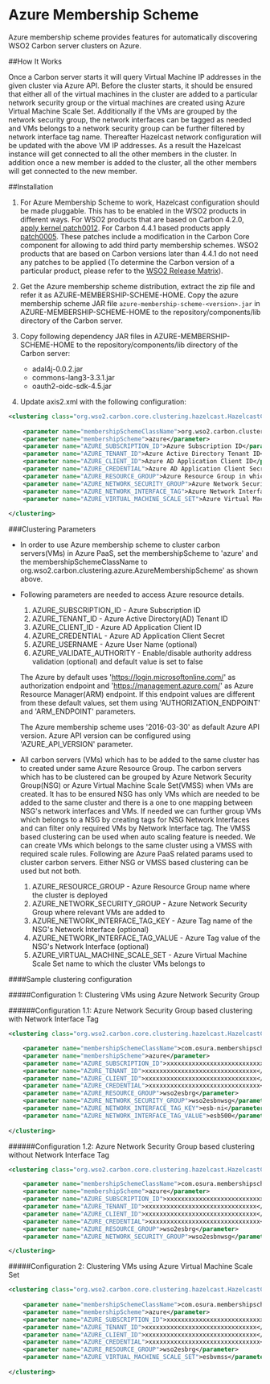# Azure Membership Scheme

Azure membership scheme provides features for automatically discovering WSO2 Carbon server clusters on Azure.

##How It Works

Once a Carbon server starts it will query Virtual Machine IP addresses in the given cluster via Azure API. Before the cluster starts, it should be ensured that either all of the virtual machines in the cluster are added to a particular network security group or the virtual machines are created using Azure Virtual Machine Scale Set. Additionally if the VMs are grouped by the network security group, the network interfaces can be tagged as needed and VMs belongs to a network security group can be further filtered by network interface tag name. Thereafter Hazelcast network configuration will be updated with the above VM IP addresses. As a result the Hazelcast instance will get connected to all the other members in the cluster. In addition once a new member is added to the cluster, all the other members will get connected to the new member.

##Installation

1. For Azure Membership Scheme to work, Hazelcast configuration should be made pluggable. This has to be enabled in the WSO2 products in different ways. For WSO2 products that are based on Carbon 4.2.0, [apply kernel patch0012](https://docs.wso2.com/display/Carbon420/Applying+a+Patch+to+the+Kernel). For Carbon 4.4.1 based products apply [patch0005](http://product-dist.wso2.com/downloads/carbon/4.4.1/patch0005/WSO2-CARBON-PATCH-4.4.1-0005.zip). These patches include a modification in the Carbon Core component for allowing to add third party membership schemes. WSO2 products that are based on Carbon versions later than 4.4.1 do not need any patches to be applied (To determine the Carbon version of a particular product, please refer to the [WSO2 Release Matrix](http://wso2.com/products/carbon/release-matrix/)).

2. Get the Azure membership scheme distribution, extract the zip file and refer it as AZURE-MEMBERSHIP-SCHEME-HOME. Copy the azure membership scheme JAR file `azure-membership-scheme-<version>.jar` in AZURE-MEMBERSHIP-SCHEME-HOME to the repository/components/lib directory of the Carbon server.

3. Copy following dependency JAR files in AZURE-MEMBERSHIP-SCHEME-HOME to the repository/components/lib directory of the Carbon server:
    * adal4j-0.0.2.jar
    * commons-lang3-3.3.1.jar
    * oauth2-oidc-sdk-4.5.jar

4. Update axis2.xml with the following configuration:
 
```xml
<clustering class="org.wso2.carbon.core.clustering.hazelcast.HazelcastClusteringAgent" enable="true">
    
    <parameter name="membershipSchemeClassName">org.wso2.carbon.clustering.azure.AzureMembershipScheme</parameter>
    <parameter name="membershipScheme">azure</parameter>
    <parameter name="AZURE_SUBSCRIPTION_ID">Azure Subscription ID</parameter>
    <parameter name="AZURE_TENANT_ID">Azure Active Directory Tenant ID</parameter>
    <parameter name="AZURE_CLIENT_ID">Azure AD Application Client ID</parameter>
    <parameter name="AZURE_CREDENTIAL">Azure AD Application Client Secret</parameter>
    <parameter name="AZURE_RESOURCE_GROUP">Azure Resource Group in which your cluster is deployed</parameter>
    <parameter name="AZURE_NETWORK_SECURITY_GROUP">Azure Network Security Group of cluster VMs</parameter>
    <parameter name="AZURE_NETWORK_INTERFACE_TAG">Azure Network Interface Tag name of the VMs in the cluster</parameter>
    <parameter name="AZURE_VIRTUAL_MACHINE_SCALE_SET">Azure Virtual Machine Scale Set name to which the cluster VMs belongs to</parameter>
  
</clustering> 
```
  
###Clustering Parameters

* In order to use Azure membership scheme to cluster carbon servers(VMs) in Azure PaaS, set the membershipScheme to 'azure' and the membershipSchemeClassName to org.wso2.carbon.clustering.azure.AzureMembershipScheme' as shown above.

* Following parameters are needed to access Azure resource details.
    1. AZURE_SUBSCRIPTION_ID - Azure Subscription ID
    2. AZURE_TENANT_ID - Azure Active Directory(AD) Tenant ID
    3. AZURE_CLIENT_ID - Azure AD Application Client ID
    4. AZURE_CREDENTIAL - Azure AD Application Client Secret
    5. AZURE_USERNAME - Azure User Name (optional)
    6. AZURE_VALIDATE_AUTHORITY - Enable/disable authority address validation (optional) and default value is set to false
   
   The Azure by default uses 'https://login.microsoftonline.com/' as authorization endpoint and 'https://management.azure.com/' as Azure Resource Manager(ARM) endpoint. If this endpoint values are different from these default values, set them using 'AUTHORIZATION_ENDPOINT' and 'ARM_ENDPOINT' parameters.
      
   The Azure membership scheme uses '2016-03-30' as default Azure API version. Azure API version can be configured using 'AZURE_API_VERSION' parameter.
   

* All carbon servers (VMs) which has to be added to the same cluster has to created under same Azure Resource Group. The carbon servers which has to be clustered can be grouped by Azure Network Security Group(NSG) or Azure Virtual Machine Scale Set(VMSS) when VMs are created.
It has to be ensured NSG has only VMs which are needed to be added to the same cluster and there is a one to one mapping between NSG's network interfaces and VMs. If needed we can further group VMs which belongs to a NSG by creating tags for NSG Network Interfaces and can filter only required VMs by Network Interface tag.
The VMSS based clustering can be used when auto scaling feature is needed. We can create VMs which belongs to the same cluster using a VMSS with required scale rules. Following are Azure PaaS related params used to cluster carbon servers. Either NSG or VMSS based clustering can be used but not both.
    1. AZURE_RESOURCE_GROUP - Azure Resource Group name where the cluster is deployed
    2. AZURE_NETWORK_SECURITY_GROUP - Azure Network Security Group where relevant VMs are added to
    3. AZURE_NETWORK_INTERFACE_TAG_KEY - Azure Tag name of the NSG's Network Interface (optional)
    4. AZURE_NETWORK_INTERFACE_TAG_VALUE - Azure Tag value of the NSG's Network Interface (optional)
    5. AZURE_VIRTUAL_MACHINE_SCALE_SET - Azure Virtual Machine Scale Set name to which the cluster VMs belongs to


####Sample clustering configuration
  
#####Configuration 1: Clustering VMs using Azure Network Security Group 

######Configuration 1.1: Azure Network Security Group based clustering with Network Interface Tag

```xml
<clustering class="org.wso2.carbon.core.clustering.hazelcast.HazelcastClusteringAgent" enable="true">

    <parameter name="membershipSchemeClassName">com.osura.membershipscheme.azure.AzureMembershipScheme</parameter>
    <parameter name="membershipScheme">azure</parameter>
    <parameter name="AZURE_SUBSCRIPTION_ID">xxxxxxxxxxxxxxxxxxxxxxxxxxxxxxx</parameter>
    <parameter name="AZURE_TENANT_ID">xxxxxxxxxxxxxxxxxxxxxxxxxxxxxxx</parameter>
    <parameter name="AZURE_CLIENT_ID">xxxxxxxxxxxxxxxxxxxxxxxxxxxxxxx</parameter>
    <parameter name="AZURE_CREDENTIAL">xxxxxxxxxxxxxxxxxxxxxxxxxxxxxxx</parameter>
    <parameter name="AZURE_RESOURCE_GROUP">wso2esbrg</parameter>
    <parameter name="AZURE_NETWORK_SECURITY_GROUP">wso2esbnwsg</parameter>
    <parameter name="AZURE_NETWORK_INTERFACE_TAG_KEY">esb-ni</parameter>
    <parameter name="AZURE_NETWORK_INTERFACE_TAG_VALUE">esb500</parameter>
 
</clustering>
```

######Configuration 1.2: Azure Network Security Group based clustering without Network Interface Tag
  
```xml
<clustering class="org.wso2.carbon.core.clustering.hazelcast.HazelcastClusteringAgent" enable="true">

    <parameter name="membershipSchemeClassName">com.osura.membershipscheme.azure.AzureMembershipScheme</parameter>
    <parameter name="membershipScheme">azure</parameter>
    <parameter name="AZURE_SUBSCRIPTION_ID">xxxxxxxxxxxxxxxxxxxxxxxxxxxxxxx</parameter>
    <parameter name="AZURE_TENANT_ID">xxxxxxxxxxxxxxxxxxxxxxxxxxxxxxx</parameter>
    <parameter name="AZURE_CLIENT_ID">xxxxxxxxxxxxxxxxxxxxxxxxxxxxxxx</parameter>
    <parameter name="AZURE_CREDENTIAL">xxxxxxxxxxxxxxxxxxxxxxxxxxxxxxx</parameter>
    <parameter name="AZURE_RESOURCE_GROUP">wso2esbrg</parameter>
    <parameter name="AZURE_NETWORK_SECURITY_GROUP">wso2esbnwsg</parameter>

</clustering>
```

  
#####Configuration 2: Clustering VMs using Azure Virtual Machine Scale Set
  
```xml
<clustering class="org.wso2.carbon.core.clustering.hazelcast.HazelcastClusteringAgent" enable="true">
 
    <parameter name="membershipSchemeClassName">com.osura.membershipscheme.azure.AzureMembershipScheme</parameter>
    <parameter name="membershipScheme">azure</parameter>
    <parameter name="AZURE_SUBSCRIPTION_ID">xxxxxxxxxxxxxxxxxxxxxxxxxxxxxxx</parameter>
    <parameter name="AZURE_TENANT_ID">xxxxxxxxxxxxxxxxxxxxxxxxxxxxxxx</parameter>
    <parameter name="AZURE_CLIENT_ID">xxxxxxxxxxxxxxxxxxxxxxxxxxxxxxx</parameter>
    <parameter name="AZURE_CREDENTIAL">xxxxxxxxxxxxxxxxxxxxxxxxxxxxxxx</parameter>
    <parameter name="AZURE_RESOURCE_GROUP">wso2esbrg</parameter>
    <parameter name="AZURE_VIRTUAL_MACHINE_SCALE_SET">esbvmss</parameter>
 
</clustering>
```
